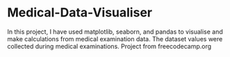 # Medical-Data-Visualiser
In this project, I have used matplotlib, seaborn, and pandas to visualise and make calculations from medical examination data. The dataset values were collected during medical examinations. Project from freecodecamp.org
